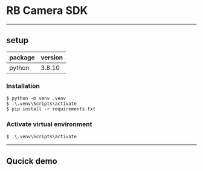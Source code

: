 # RB Camera SDK

---
## setup

|package|version|
|---|---|
|python|3.8.10|

### Installation

```
$ python -m venv .venv
$ .\.venv\Scripts\activate
$ pip install -r requirements.txt
```


### Activate virtual environment

`$ .\.venv\Scripts\activate`

---

## Qucick demo